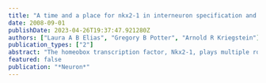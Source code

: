 ```yaml
---
title: "A time and a place for nkx2-1 in interneuron specification and migration"
date: 2008-09-01
publishDate: 2023-04-26T19:37:47.921280Z
authors: ["Laura A B Elias", "Gregory B Potter", "Arnold R Kriegstein"]
publication_types: ["2"]
abstract: "The homeobox transcription factor, Nkx2-1, plays multiple roles during forebrain development. Using restricted genetic ablation of Nkx2-1, in this issue of Neuron, Butt et al. show that Nkx2-1 in telencephalic progenitors regulates interneuron subtype specification, while Nóbrega-Pereira et al. demonstrate that postmitotic Nkx2-1 regulates migration and sorting of interneurons to the striatum or cortex by controlling the expression of the guidance receptor, Neuropilin-2."
featured: false
publication: "*Neuron*"
---
```


